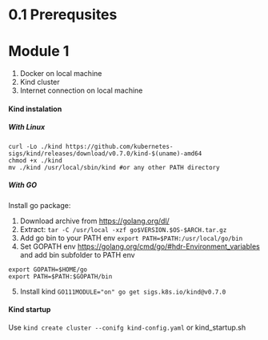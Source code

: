 # 0.1 Prerequsites

# Module 1

1.  Docker on local machine
2.  Kind cluster
3.  Internet connection on local machine

#### Kind instalation

##### With Linux

```
curl -Lo ./kind https://github.com/kubernetes-sigs/kind/releases/download/v0.7.0/kind-$(uname)-amd64
chmod +x ./kind
mv ./kind /usr/local/sbin/kind #or any other PATH directory
```

##### With GO

Install go package:

1.  Download archive from  https://golang.org/dl/
2.  Extract: `tar -C /usr/local -xzf go$VERSION.$OS-$ARCH.tar.gz`
3.  Add go bin to your PATH env `export PATH=$PATH:/usr/local/go/bin`
4.  Set GOPATH env https://golang.org/cmd/go/#hdr-Environment_variables and add bin subfolder to PATH env
```
export GOPATH=$HOME/go
export PATH=$PATH:$GOPATH/bin
```
5.  Install kind `GO111MODULE="on" go get sigs.k8s.io/kind@v0.7.0`


#### Kind startup

Use `kind create cluster --conifg kind-config.yaml` or kind_startup.sh
